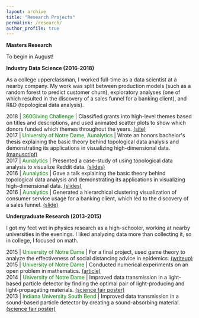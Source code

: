 ```yaml
---
layout: archive
title: "Research Projects"
permalink: /research/
author_profile: true
--- 
```


<b>Masters Research</b>

To begin in August!

<b>Industry Data Science (2016-2018)</b>

As a college upperclassman, I worked full-time as a data scientist at a nearby company. My work was split between production models (such as a random forest to predict customer churn), exploratory analyses (one of which resulted in the discovery of a sales funnel for a banking client), and R&D (topological data analysis).  

2018 | <font color="green">360Giving Challenge</font> | Classified grants into high-level themes based on titles and descriptions, and used animated scatter plots to show which donors funded which themes throughout the years. <font color="blue"><a href="https://jpskycak.github.io/360Giving-Challenge">(site)</a></font>  
2017 | <font color="green">University of Notre Dame, Aunalytics</font> | Wrote an honors bachelor's thesis explaining the basic theory behind topological data analysis and demonstrating its applications in visualizing high-dimensional data. <font color="blue"><a href="https://jpskycak.github.io/files/skycak-nd-tdathesis.pdf">(manuscript)</a></font>  
2017 | <font color="green">Aunalytics</font> | Presented a case-study of using topological data analysis to visualize Reddit data. <font color="blue"><a href="https://jpskycak.github.io/files/skycak-aunalytics-reddit.pdf">(slides)</a></font>  
2016 | <font color="green">Aunalytics</font> | Gave a talk explaining the basic theory behind topological data analysis and demonstrating its applications in visualizing high-dimensional data. <font color="blue"><a href="https://jpskycak.github.io/files/skycak-aunalytics-tda.pdf">(slides)</a></font>  
2016 | <font color="green">Aunalytics</font> | Generated a hierarchical clustering visualization of consumer service usage for a banking client, which led to the discovery of a sales funnel. <font color="blue"><a href="https://jpskycak.github.io/files/skycak-aunalytics-salesfunnel.pdf">(slide)</a></font>  

<b>Undergraduate Research (2013-2015)</b>

I got my feet wet in physics research as a high-schooler, working at nearby universities in the evenings. I liked analyzing data more than collecting it, so in college, I focused on math.  

2015 | <font color="green">University of Notre Dame</font> | For a final project, used game theory to analyze the effectiveness of social distancing advice in epidemics. <font color="blue"><a href="https://jpskycak.github.io/files/skycak-nd-gametheory.pdf">(writeup)</a></font>  
2015 | <font color="green">University of Notre Dame</font> | Conducted numerical experiments on an open problem in mathematics. <font color="blue"><a href="https://jpskycak.github.io/files/skycak-nd-scientia.pdf">(article)</a></font>  
2014 | <font color="green">University of Notre Dame</font> | Improved data transmission in a light-based particle detector by finding the optimal pair of light-producing and light-propagating materials. <font color="blue"><a href="https://jpskycak.github.io/files/skycak-nd-particledetector.pdf">(science fair poster)</a></font>  
2013 | <font color="green">Indiana University South Bend</font> | Improved data transmission in a sound-based particle detector by creating a sound-absorbing material. <font color="blue"><a href="https://jpskycak.github.io/files/skycak-iusb-particledetector.pdf">(science fair poster)</a></font>  
